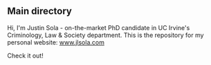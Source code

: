 ## Main directory

Hi, I'm Justin Sola - on-the-market PhD candidate in UC Irvine's Criminology, Law & Society department. This is the repository for my personal website: www.jlsola.com

Check it out!
